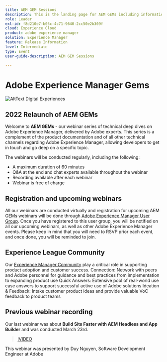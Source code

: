 ```yaml
---
title: AEM GEM Sessions
description: This is the landing page for AEM GEMs including information on the webinar series and registration info, previous and upcoming webinars
role: Leader
exl-id: f8d210e7-b05c-4c71-9640-2cc50e2b309f
cloud: Experience Cloud
product: adobe experience manager
solution: Experience Manager
feature: Release Information
level: Intermediate
type: Event
user-guide-description: AEM GEM Sessions

---
```


# Adobe Experience Manager Gems

![AltText Digital Experiences](../assets/branding/ADX_Gems.png)

## 2022 Relaunch of AEM GEMs

Welcome to **AEM GEMs** - our webinar series of technical deep dives on Adobe Experience Manager, delivered by Adobe experts. This series is a complement of the product documentation and of all other technical channels regarding Adobe Experience Manager, allowing developers to get in touch and go deep on a specific topic.

The webinars will be conducted regularly, including the following: 
* A maximum duration of 60 minutes
* Q&A at the end and chat experts available throughout the webinar
* Recording available after each webinar
* Webinar is free of charge

## Registration and upcoming webinars

All our webinars are conducted virtually and registration for upcoming AEM GEMs webinars will be done through [Adobe Experience Manager User Group](https://aem-augs.adobe.com/).
Once you have registered to this user group, you will be notified on all our upcoming webinars, as well as other Adobe Experience Manager events. Please keep in mind that you will need to RSVP prior each event, and once done, you will be reminded to join.

## Experience League Community

Our [Experience Manager Community](https://experienceleaguecommunities.adobe.com/t5/adobe-experience-manager/ct-p/adobe-experience-manager-community) play a critical role in supporting product adoption and customer success​.
Connection: Network with peers and Adobe personnel for guidance and best practices from implementation to expanding product use​
Quick Answers: Extensive pool of real-world use case answers to support successful active use of Adobe solutions ​
Ideation & Feedback: Intake customer product ideas and provide valuable VoC feedback to product teams​

## Previous webinar recording

Our last webinar was about **Build Sits Faster with AEM Headless and App Builder** and was conducted March 23rd. 

>[!VIDEO](https://video.tv.adobe.com/v/341311/?quality=12&learn=on)

This webinar was presented by Duy Nguyen, Software Development Engineer at Adobe
